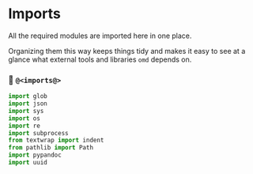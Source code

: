 # Imports

All the required modules are imported here in one place.

Organizing them this way keeps things tidy and makes it easy to see at a glance what external tools and libraries `omd` depends on.

### 🔗 `@<imports@>`

```python {name=imports}
import glob
import json
import sys
import os
import re
import subprocess
from textwrap import indent
from pathlib import Path
import pypandoc
import uuid
```
